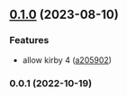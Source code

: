 

## [0.1.0](https://github.com/femundfilou/kirby-vite/compare/v0.0.1...v0.1.0) (2023-08-10)


### Features

* allow kirby 4 ([a205902](https://github.com/femundfilou/kirby-vite/commit/a205902c2266419157aa3f8d30a6e79363479471))

### 0.0.1 (2022-10-19)
